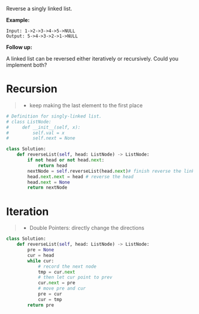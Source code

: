 Reverse a singly linked list.

**Example:**
```
Input: 1->2->3->4->5->NULL
Output: 5->4->3->2->1->NULL
```
**Follow up:**

A linked list can be reversed either iteratively or recursively. Could you implement both?

# Recursion
>* keep making the last element to the first place
```python
# Definition for singly-linked list.
# class ListNode:
#     def __init__(self, x):
#         self.val = x
#         self.next = None

class Solution:
    def reverseList(self, head: ListNode) -> ListNode:
        if not head or not head.next:
            return head
        nextNode = self.reverseList(head.next)# finish reverse the linked list beginning with head.next
        head.next.next = head # reverse the head
        head.next = None
        return nextNode
```
# Iteration
>* Double Pointers: directly change the directions
```python
class Solution:
    def reverseList(self, head: ListNode) -> ListNode:
		pre = None
		cur = head
		while cur:
			# record the next node
			tmp = cur.next
			# then let cur point to prev
			cur.next = pre
			# move pre and cur
			pre = cur
			cur = tmp
		return pre
```